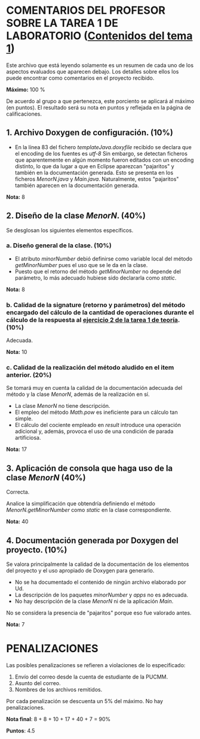 # COMENTARIOS DEL PROFESOR SOBRE LA TAREA 1 DE LABORATORIO ([Contenidos del tema 1](http://ac.orizondo.org/isc213/isc213TP01.html))

Este archivo que está leyendo solamente es un resumen de cada uno de los aspectos evaluados que aparecen
debajo. Los detalles sobre ellos los puede encontrar como comentarios en el proyecto recibido.

**Máximo:** 100 %

De acuerdo al grupo a que pertenezca, este porciento se aplicará al máximo (en puntos). El resultado será su nota en puntos y reflejada en la página de calificaciones.

## 1. Archivo Doxygen de configuración. (10%)

- En la línea 83 del fichero _templateJava.doxyfile_ recibido se declara que el encoding de los fuentes es _utf-8_ Sin embargo, se detectan ficheros que aparentemente en algún momento fueron editados con un encoding distinto, lo que da lugar a que en Eclipse aparezcan "pajaritos" y también en la documentación generada. Esto se presenta en los ficheros _MenorN.java_ y _Main.java_. Naturalmente, estos "pajaritos" también aparecen en la documentación generada.

**Nota:** 8

## 2. Diseño de la clase *MenorN*. (40%)

Se desglosan los siguientes elementos específicos.

### a. Diseño general de la clase. (10%)

- El atributo _minorNumber_ debió definirse como variable local del método _getMinorNumber_ pues el uso que se le da en la clase.
- Puesto que el retorno del método _getMinorNumber_ no depende del parámetro, lo más adecuado hubiese sido declararla como _static_.

**Nota:** 8

### b. Calidad de la signature (retorno y parámetros) del método encargado del cálculo de la cantidad de operaciones durante el cálculo de la respuesta al [ejercicio 2 de la tarea 1 de teoría](http://ac.orizondo.org/isc213/isc213T01.html#ejercicio2). (10%)

Adecuada.

**Nota:** 10

### c. Calidad de la realización del método aludido en el item anterior. (20%)

Se tomará muy en cuenta la calidad de la documentación adecuada del método y la clase *MenorN*, además de la realización en sí.

- La clase _MenorN_ no tiene descripción.
- El empleo del método _Math.pow_ es ineficiente para un cálculo tan simple.
- El cálculo del cociente empleado en _result_ introduce una operación adicional y, además, provoca el uso de una condición de parada artificiosa.

**Nota:** 17

## 3. Aplicación de consola que haga uso de la clase *MenorN* (40%)

Correcta.

Analice la simplificación que obtendría definiendo el método _MenorN.getMinorNumber_ como _static_ en la clase correspondiente.

**Nota:** 40

## 4. Documentación generada por Doxygen del proyecto. (10%)

Se valora principalmente la calidad de la documentación de los elementos del proyecto y el uso apropiado de Doxygen para generarlo.

- No se ha documentado el contenido de ningún archivo elaborado por Ud.
- La descripción de los paquetes _minorNumber_ y _apps_ no es adecuada.
- No hay descripción de la clase _MenorN_ ni de la aplicación _Main_.

No se considera la presencia de "pajaritos" porque eso fue valorado antes.

**Nota:** 7

# PENALIZACIONES

Las posibles penalizaciones se refieren a violaciones de lo especificado:

1. Envío del correo desde la cuenta de estudiante de la PUCMM.
2. Asunto del correo.
3. Nombres de los archivos remitidos.

Por cada penalización se descuenta un 5% del máximo. No hay penalizaciones.


**Nota final**:  8 + 8 + 10 + 17 + 40 + 7 = 90%

**Puntos**: 4.5

